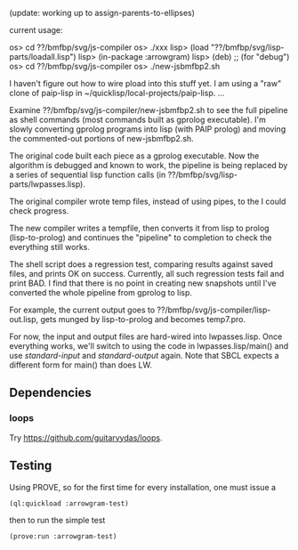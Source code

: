 (update: working up to assign-parents-to-ellipses)

current usage:

os> cd ??/bmfbp/svg/js-compiler
os> ./xxx
lisp> (load "??/bmfbp/svg/lisp-parts/loadall.lisp")
lisp> (in-package :arrowgram)
lisp> (deb) ;; (for "debug")
os> cd ??/bmfbp/svg/js-compiler
os> ./new-jsbmfbp2.sh


I haven't figure out how to wire pload into this stuff yet.
I am using a "raw" clone of paip-lisp in ~/quicklisp/local-projects/paip-lisp.
...

Examine ??/bmfbp/svg/js-compiler/new-jsbmfbp2.sh to see the full pipeline as shell commands (most commands built as gprolog executable).  I'm slowly converting gprolog programs into lisp (with PAIP prolog) and moving the commented-out portions of new-jsbmfbp2.sh.

The original code built each piece as a gprolog executable.  Now the algorithm is debugged and known to work, the pipeline is being replaced by a series of sequential lisp function calls (in ??/bmfbp/svg/lisp-parts/lwpasses.lisp).

The original compiler wrote temp files, instead of using pipes, to the I could check progress.

The new compiler writes a tempfile, then converts it from lisp to prolog (lisp-to-prolog) and continues the "pipeline" to completion to check the everything still works.

The shell script does a regression test, comparing results against saved files, and prints OK on success.  Currently, all such regression tests fail and print BAD.  I find that there is no point in creating new snapshots until I've converted the whole pipeline from gprolog to lisp.

For example, the current output goes to ??/bmfbp/svg/js-compiler/lisp-out.lisp, gets munged by lisp-to-prolog and becomes temp7.pro.

For now, the input and output files are hard-wired into lwpasses.lisp.  Once everything works, we'll switch to using the code in lwpasses.lisp/main() and use *standard-input* and *standard-output* again. Note that SBCL expects a different form for main() than does LW.

## Dependencies

### loops

Try <https://github.com/guitarvydas/loops>.

## Testing

Using PROVE, so for the first time for every installation, one must
issue a

    (ql:quickload :arrowgram-test)

then to run the simple test

    (prove:run :arrowgram-test)
    
    

